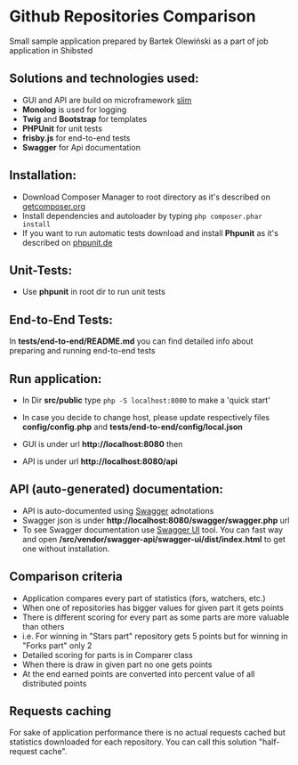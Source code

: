 Github Repositories Comparison
===================================

Small sample application prepared by Bartek Olewiński as a part of job application in Shibsted


Solutions and technologies used:
------------------
* GUI and API are build on microframework [slim](https://www.slimframework.com)
* **Monolog** is used for logging
* **Twig** and **Bootstrap** for templates
* **PHPUnit** for unit tests
* **frisby.js** for end-to-end tests
* **Swagger** for Api documentation

Installation:
------------------

* Download Composer Manager to root directory as it's described on [getcomposer.org](https://getcomposer.org) 
* Install dependencies and autoloader by typing `php composer.phar install`
* If you want to run automatic tests download and install **Phpunit** as it's described on [phpunit.de](https://phpunit.de/) 


Unit-Tests:
------------------------
* Use **phpunit** in root dir to run unit tests

End-to-End Tests:
------------------------
In **tests/end-to-end/README.md** you can find detailed info about preparing and running end-to-end tests


Run application:
------------------------
* In Dir **src/public** type `php -S localhost:8080` to make a 'quick start'
* In case you decide to change host, please update respectively files **config/config.php** and **tests/end-to-end/config/local.json**

* GUI is under url **http://localhost:8080** then
* API is under url **http://localhost:8080/api**


API (auto-generated) documentation:
------------------------

* API is auto-documented using [Swagger](http://swagger.io/) adnotations
* Swagger json is under **http://localhost:8080/swagger/swagger.php** url
* To see Swagger documentation use [Swagger UI](http://swagger.io/swagger-ui/) tool. You can fast way and open 
**/src/vendor/swagger-api/swagger-ui/dist/index.html** to get one without installation.


Comparison criteria
------------------------

* Application compares every part of statistics (fors, watchers, etc.)
* When one of repositories has bigger values for given part it gets points
* There is different scoring for every part as some parts are more valuable than others
* i.e. For winning in "Stars part" repository gets 5 points but for winning in "Forks part" only 2
* Detailed scoring for parts is in Comparer class
* When there is draw in given part no one gets points
* At the end earned points are converted into percent value of all distributed points 

Requests caching
------------------------

For sake of application performance there is no actual requests cached 
but statistics downloaded for each repository. You can call this solution "half-request cache".
